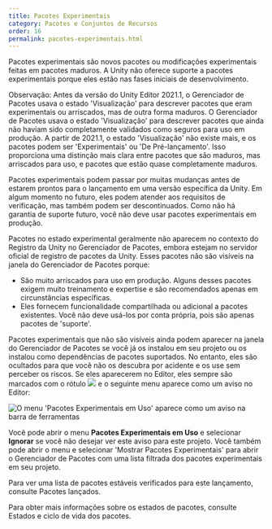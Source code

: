 ```yaml
---
title: Pacotes Experimentais
category: Pacotes e Conjuntos de Recursos
order: 16
permalink: pacotes-experimentais.html
---
```


Pacotes experimentais são novos pacotes ou modificações experimentais feitas em pacotes maduros. A Unity não oferece suporte a pacotes experimentais porque eles estão nas fases iniciais de desenvolvimento.

Observação: Antes da versão do Unity Editor 2021.1, o Gerenciador de Pacotes usava o estado 'Visualização' para descrever pacotes que eram experimentais ou arriscados, mas de outra forma maduros. O Gerenciador de Pacotes usava o estado 'Visualização' para descrever pacotes que ainda não haviam sido completamente validados como seguros para uso em produção. A partir de 2021.1, o estado 'Visualização' não existe mais, e os pacotes podem ser 'Experimentais' ou 'De Pré-lançamento'. Isso proporciona uma distinção mais clara entre pacotes que são maduros, mas arriscados para uso, e pacotes que estão quase completamente maduros.

Pacotes experimentais podem passar por muitas mudanças antes de estarem prontos para o lançamento em uma versão específica da Unity. Em algum momento no futuro, eles podem atender aos requisitos de verificação, mas também podem ser descontinuados. Como não há garantia de suporte futuro, você não deve usar pacotes experimentais em produção.

Pacotes no estado experimental geralmente não aparecem no contexto do Registro da Unity no Gerenciador de Pacotes, embora estejam no servidor oficial de registro de pacotes da Unity. Esses pacotes não são visíveis na janela do Gerenciador de Pacotes porque:

* São muito arriscados para uso em produção. Alguns desses pacotes exigem muito treinamento e expertise e são recomendados apenas em circunstâncias específicas.
* Eles fornecem funcionalidade compartilhada ou adicional a pacotes existentes. Você não deve usá-los por conta própria, pois são apenas pacotes de 'suporte'.

Pacotes experimentais que não são visíveis ainda podem aparecer na janela do Gerenciador de Pacotes se você já os instalou em seu projeto ou os instalou como dependências de pacotes suportados. No entanto, eles são ocultados para que você não os descubra por acidente e os use sem perceber os riscos. Se eles aparecerem no Editor, eles sempre são marcados com o rótulo ![](https://jhones.github.io/unity-documentation-ptbr/assets/libdoc/img/iconExperimental.png) e o seguinte menu aparece como um aviso no Editor:

![O menu 'Pacotes Experimentais em Uso' aparece como um aviso na barra de ferramentas](https://jhones.github.io/unity-documentation-ptbr/assets/libdoc/img/upm-lifecycle.png)

Você pode abrir o menu **Pacotes Experimentais em Uso** e selecionar **Ignorar** se você não desejar ver este aviso para este projeto. Você também pode abrir o menu e selecionar 'Mostrar Pacotes Experimentais' para abrir o Gerenciador de Pacotes com uma lista filtrada dos pacotes experimentais em seu projeto.

Para ver uma lista de pacotes estáveis verificados para este lançamento, consulte Pacotes lançados.

Para obter mais informações sobre os estados de pacotes, consulte Estados e ciclo de vida dos pacotes.
